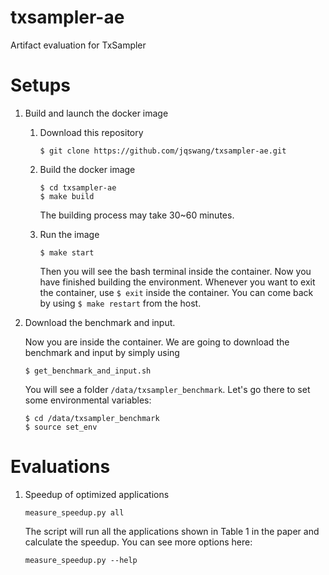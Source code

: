 txsampler-ae
========

Artifact evaluation for TxSampler

Setups
============

1. Build and launch the docker image
   1. Download this repository
    
       ```$ git clone https://github.com/jqswang/txsampler-ae.git```
    
   1. Build the docker image
       ```
       $ cd txsampler-ae
       $ make build
       ```
      The building process may take 30~60 minutes.
   1. Run the image
      ```
      $ make start
      ```
      Then you will see the bash terminal inside the container. Now you have finished building the environment.
      Whenever you want to exit the container, use ```$ exit``` inside the container. You can come back by using ```$ make restart``` from the host.
1. Download the benchmark and input.
   
   Now you are inside the container.
   We are going to download the benchmark and input by simply using
   ```
   $ get_benchmark_and_input.sh
   ```
   You will see a folder ```/data/txsampler_benchmark```.
   Let's go there to set some environmental variables:
   ```
   $ cd /data/txsampler_benchmark
   $ source set_env
   ```
   
Evaluations
============
1. Speedup of optimized applications
   ```
   measure_speedup.py all
   ```
   The script will run all the applications shown in Table 1 in the paper and calculate the speedup.
   You can see more options here:
   ```
   measure_speedup.py --help
   ```
   

